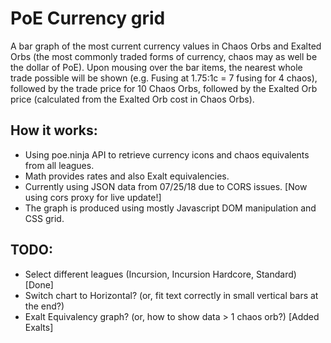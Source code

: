 # PoE Currency grid
A bar graph of the most current currency values in Chaos Orbs and Exalted Orbs (the most commonly traded forms of currency, chaos may as well be the dollar of PoE).  Upon mousing over the bar items, the nearest whole trade possible will be shown (e.g. Fusing at 1.75:1c = 7 fusing for 4 chaos), followed by the trade price for 10 Chaos Orbs, followed by the Exalted Orb price (calculated from the Exalted Orb cost in Chaos Orbs).

## How it works:
- Using poe.ninja API to retrieve currency icons and chaos equivalents from all leagues.
- Math provides rates and also Exalt equivalencies.
- Currently using JSON data from 07/25/18 due to CORS issues. [Now using cors proxy for live update!]
- The graph is produced using mostly Javascript DOM manipulation and CSS grid.

## TODO:
- Select different leagues (Incursion, Incursion Hardcore, Standard) [Done]
- Switch chart to Horizontal? (or, fit text correctly in small vertical bars at the end?)
- Exalt Equivalency graph? (or, how to show data > 1 chaos orb?) [Added Exalts]
